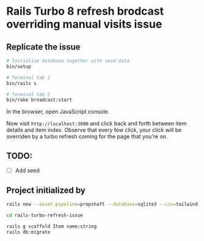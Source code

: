 # Rails Turbo 8 refresh brodcast overriding manual visits issue

## Replicate the issue

```sh
# Initialize database together with seed data
bin/setup

# Terminal tab 1
bin/rails s

# Terminal tab 2
bin/rake broadcast:start
```

In the browser, open JavaScript console.

Now visit `http://localhost:3000` and click back and forth between item details and item index. Observe that every few click,
your click will be overriden by a turbo refresh coming for the page that you're on.

## TODO:

- [ ] Add seed

## Project initialized by

```sh
rails new --asset-pipeline=propshaft --database=sqlite3 --css=tailwind rails-turbo-refresh-issue

cd rails-turbo-refresh-issue

rails g scaffold Item name:string
rails db:migrate
```
